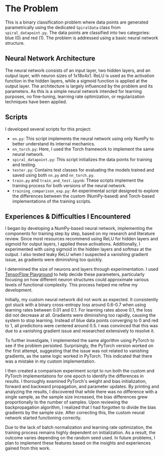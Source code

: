 # The Problem
This is a binary classification problem where data points are generated parametrically using the dedicated `SpiralData` class from `spiral_datapoint.py`. The data points are classified into two categories: blue (0) and red (1). The problem is addressed using a basic neural network structure.

## Neural Network Architecture
The neural network consists of an input layer, two hidden layers, and an output layer, with neuron sizes of 1x18x4x1. ReLU is used as the activation function in the hidden layers, while a sigmoid function is applied at the output layer. The architecture is largely influenced by the problem and its parameters. As this is a simple neural network intended for learning purposes, no fine-tuning, learning rate optimization, or regularization techniques have been applied.

## Scripts
I developed several scripts for this project:
- `nn.py`: This script implements the neural network using only NumPy to better understand its internal mechanics.
- `nn_torch.py`: Here, I used the Torch framework to implement the same neural network.
- `spiral_datapoint.py`: This script initializes the data points for training and testing.
- `tester.py`: Contains test classes for evaluating the models trained and saved using both `nn.py` and `nn_torch.py`.
- `train.py` and `train_and_test.ipynb`: These scripts implement the training process for both versions of the neural network.
- `training_comparison_exp.py`: An experimental script designed to explore the differences between the custom (NumPy-based) and Torch-based implementations of the training scripts.


## Experiences & Difficulties I Encountered
I began by developing a NumPy-based neural network, implementing the components for training step by step, based on my research and literature review. Since most resources recommend using ReLU for hidden layers and sigmoid for output layers, I applied these activations. Additionally, I experimented with using sigmoid in the hidden layers and softmax at the output. I also tested leaky ReLU when I suspected a vanishing gradient issue, as gradients were diminishing too quickly.

I determined the size of neurons and layers through experimentation. I used [TensorFlow Playground](https://playground.tensorflow.org/) to help decide these parameters, particularly focusing on how different neuron structures could approximate various levels of functional complexity. This process helped me refine my development.

Initially, my custom neural network did not work as expected. It consistently got stuck with a binary cross-entropy loss around 0.6-0.7 when using learning rates between 0.01 and 0.1. For learning rates above 0.1, the loss did not decrease at all. Gradients were diminishing too rapidly, causing the system to stop learning. Instead of blue data points converging to 0 and red to 1, all predictions were centered around 0.5. I was convinced that this was due to a vanishing gradient issue and researched extensively to resolve it.

To further investigate, I implemented the same algorithm using PyTorch to see if the problem persisted. Surprisingly, the PyTorch version worked on the first attempt, suggesting that the issue was not related to vanishing gradients, as the same logic worked in PyTorch. This indicated that there was a mistake in my custom implementation.

I then created a comparison experiment script to run both the custom and PyTorch implementations for one epoch to identify the differences in results. I thoroughly examined PyTorch's weight and bias initialization, forward and backward propagation, and parameter updates. By printing and analyzing the results, I discovered that while there was no difference with a single sample, as the sample size increased, the bias differences grew proportionally to the number of samples. Upon reviewing the backpropagation algorithm, I realized that I had forgotten to divide the bias gradients by the sample size. After correcting this, the custom neural network started functioning correctly.

Due to the lack of batch normalization and learning rate optimization, the training process remains highly dependent on initialization. As a result, the outcome varies depending on the random seed used. In future problems, I plan to implement these features based on the insights and experiences gained from this work.

